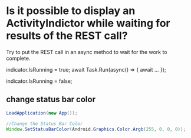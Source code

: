 # Is it possible to display an ActivityIndictor while waiting for results of the REST call?

Try to put the REST call in an async method to wait for the work to complete.

indicator.IsRunning = true;
await Task.Run(async() =>
{
    await ...
});

indicator.IsRunning = false;

## change status bar color

```java
LoadApplication(new App());

//Change the Status Bar Color
Window.SetStatusBarColor(Android.Graphics.Color.Argb(255, 0, 0, 0));
```